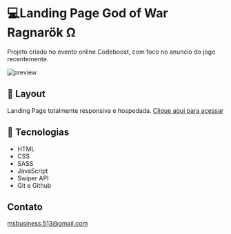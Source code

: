 # 💻Landing Page God of War Ragnarök Ω 

Projeto criado no evento online Codeboost, com foco
no anuncio do jogo recentemente.

![preview](./.github/god.png) 

## 🔖 Layout

Landing Page totalmente responsiva e hospedada. [Clique aqui para acessar](https://god-ragnarok.vercel.app?target="_blank")

## 🚀 Tecnologias
- HTML 
- CSS
- SASS
- JavaScript
- Swiper API
- Git e Github

## Contato

msbusiness.513@gmail.com
